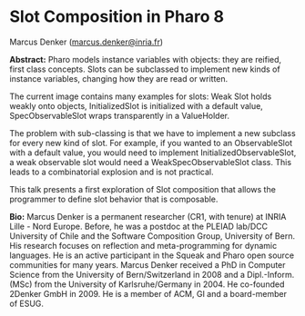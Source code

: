 # Slot Composition in Pharo 8

Marcus Denker (marcus.denker@inria.fr)

**Abstract:**
Pharo models instance variables with objects: they are reified, first class concepts.
Slots can be subclassed to implement new kinds of instance variables, changing how they are read or written.

The current image contains many examples for slots: Weak Slot holds weakly onto objects, InitializedSlot is initialized with a default value,
SpecObservableSlot wraps transparently in a ValueHolder.

The problem with sub-classing is that we have to implement a new subclass for every new kind of slot. For example, if you wanted to an ObservableSlot
with a default value, you would need to implement InitializedObservableSlot, a weak observable slot would need a WeakSpecObservableSlot class.
This leads to a combinatorial explosion and is not practical.

This talk presents a first exploration of Slot composition that allows the programmer to define slot behavior that is composable.

**Bio:**
Marcus Denker is a permanent researcher (CR1, with tenure) at INRIA Lille - Nord Europe. Before, he was a postdoc at the PLEIAD lab/DCC University of Chile and the Software Composition Group, University of Bern. His research focuses on reflection and meta-programming for dynamic languages. He is an active participant in the Squeak and Pharo open source communities for many years. Marcus Denker received a PhD in Computer Science from the University of Bern/Switzerland in 2008 and a Dipl.-Inform. (MSc) from the University of Karlsruhe/Germany in 2004. He co-founded 2Denker GmbH in 2009. He is a member of ACM, GI and a board-member of ESUG.
